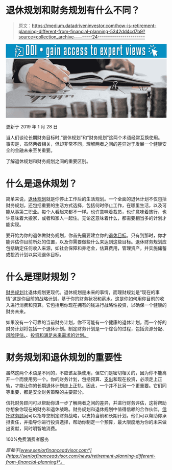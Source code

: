 # 退休规划和财务规划有什么不同？

> 原文：<https://medium.datadriveninvestor.com/how-is-retirement-planning-different-from-financial-planning-5342dd4cd7b9?source=collection_archive---------24----------------------->

[![](img/4c75af2699c26bf20ab39b41db9a36f1.png)](http://www.track.datadriveninvestor.com/1B9E)![](img/5dc5dc04fd0bfafcfe73db02649fc213.png)

更新于 2019 年 1 月 28 日

当人们谈论长期财务目标时,“退休规划”和“财务规划”这两个术语经常互换使用。事实是，虽然两者相关，但却非常不同，理解两者之间的差异对于发展一个健康安全的金融未来至关重要。

了解退休规划和财务规划之间的重要区别。

# 什么是退休规划？

简单来说，[退休规划](https://seniorfinanceadvisor.com/resources/retirement-planning)就是你停止工作后的生活规划。一个全面的退休计划不仅包括财务规划，还包括重要的生活方式选择，包括何时停止工作，在哪里生活，以及可能从事第二职业。每个人看起来都不一样。也许意味着裁员，也许意味着旅行，也许意味着大搬家，或者和家人一起住。无论这意味着什么，都需要相当多的计划才能实现。

要开始为你的退休做财务规划，你首先需要建立你的[退休目标](https://seniorfinanceadvisor.com/resources/financial-goals-assessment)。只有到那时，你才能评估你目前所处的位置，以及你需要做些什么来达到这些目标。退休财务规划应包括确定任何收入来源，如社会保障和养老金，估算费用，管理资产，并实施储蓄或投资计划以实现退休目标。

# 什么是理财规划？

[财务规划](https://seniorfinanceadvisor.com/resources/financial-planning-assessment)比退休规划更现代。退休规划是未来的事情，而理财规划是“现在的事情”这是你目前的战略计划，基于你的财务状况和薪水。这是你如何用你目前的收入进行消费和预算。它包括用你现在拥有的钱进行战略性投资，以确保一个健康的财务未来。

如果没有一个可靠的当前财务计划，你不可能有一个健康的退休计划，而一个好的财务计划将包括一个退休计划。制定财务计划是一个综合的过程，包括资源分配、[风险评估、](https://seniorfinanceadvisor.com/investments/risk-management)、[投资和满足未来需求的计划。](https://seniorfinanceadvisor.com/investments/senior-investments)

# 财务规划和退休规划的重要性

虽然这两个术语是不同的，不应该互换使用，但它们是密切相关的，因为你不能离开一个而使用另一个。你的财务计划，包括预算、[支出](https://seniorfinanceadvisor.com/resources/discretionary-non-discretionary-spend)和现在投资，必须走上正轨，才能让你的长期退休计划走上正轨。因此，一个并不比另一个更重要。它们同等重要，都是安全财务策略的主要部分。

信托财务顾问可以帮助你进一步了解两者之间的差异，并进行财务评估，这将帮助你想象你现在的财务和退休战略。财务规划和退休规划中值得信赖的合作伙伴，[信托财务顾问](https://seniorfinanceadvisor.com/news/why-are-fiduciary-advisors-so-important)可以指导您制定财务战略，以支持当前和长期计划。他们可以帮助你承担责任，并指导你进行投资选择，帮助你制定一个预算，最大限度地为你的未来做出贡献，同时明智地消费。

100%免费消费者服务

*原载于*[*www.seniorfinanceadvisor.com*](https://seniorfinanceadvisor.com/news/retirement-planning-different-from-financial-planning)*。*